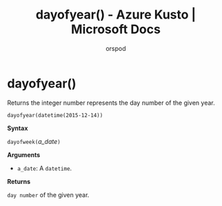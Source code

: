 ﻿---
title: dayofyear() - Azure Kusto | Microsoft Docs
description: This article describes dayofyear() in Azure Kusto.
author: orspod
ms.author: v-orspod
ms.reviewer: mblythe
ms.service: kusto
ms.topic: reference
ms.date: 09/24/2018
---
# dayofyear()

Returns the integer number represents the day number of the given year.

    dayofyear(datetime(2015-12-14))

**Syntax**

`dayofweek(`*a_date*`)`

**Arguments**

* `a_date`: A `datetime`.

**Returns**

`day number` of the given year.